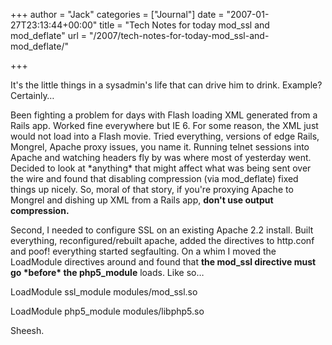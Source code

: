 +++
author = "Jack"
categories = ["Journal"]
date = "2007-01-27T23:13:44+00:00"
title = "Tech Notes for today mod_ssl and mod_deflate"
url = "/2007/tech-notes-for-today-mod_ssl-and-mod_deflate/"

+++

It's the little things in a sysadmin's life that can drive him to drink. Example? Certainly&#8230; 

Been fighting a problem for days with Flash loading XML generated from a Rails app. Worked fine everywhere but IE 6. For some reason, the XML just would not load into a Flash movie. Tried everything, versions of edge Rails, Mongrel, Apache proxy issues, you name it. Running telnet sessions into Apache and watching headers fly by was where most of yesterday went. Decided to look at \*anything\* that might affect what was being sent over the wire and found that disabling compression (via mod_deflate) fixed things up nicely. So, moral of that story, if you're proxying Apache to Mongrel and dishing up XML from a Rails app, **don't use output compression.** 

Second, I needed to configure SSL on an existing Apache 2.2 install. Built everything, reconfigured/rebuilt apache, added the directives to http.conf and poof! everything started segfaulting. On a whim I moved the LoadModule directives around and found that **the mod\_ssl directive must go \*before\* the php5\_module** loads. Like so&#8230; 

LoadModule ssl\_module modules/mod\_ssl.so

LoadModule php5_module modules/libphp5.so

Sheesh.